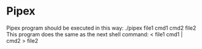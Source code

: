 # Pipex
Pipex program should be executed in this way:
./pipex file1 cmd1 cmd2 file2
This program does the same as the next shell command:  < file1 cmd1 | cmd2 > file2
